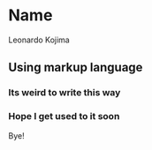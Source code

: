 # Name
Leonardo Kojima
## Using markup language
### Its weird to write this way
### Hope I get used to it soon

Bye!
